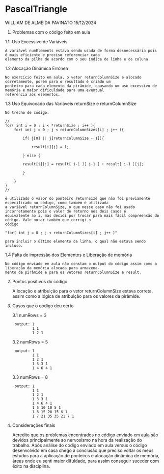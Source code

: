 # PascalTriangle

WILLIAM DE ALMEIDA PAVINATO 15/12/2024


1. Problemas com o código feito em aula

1.1. Uso Excessivo de Variáveis

    A variável numElements estava sendo usada de forma desnecessária pois é mais eficiente e preciso referenciar cada
    elemento da pilha de acordo com o seu índice de linha e de coluna.

1.2  Alocação Dinâmica Errônea

    No exercício feito em aula, o vetor returnColumnSize é alocado corretamente, porém para o resultado é criado um
    ponteiro para cada elemento da pirâmide, causando um uso excessivo de memória e maior dificuldade para uma eventual
    referência aos elementos.

1.3  Uso Equivocado das Variáveis returnSize e returnColumnSize

    No trecho de código:

    //
    for( int i = 0 ; i < *returnSize ; i++ ){
        for( int j = 0 ; j < returnColumnSizes[i] ; j++ ){

            if( j[0] || j[returnColumnSize - 1]){

                result[i][j] = 1;

            } else {

            result[i][j] = result[ i-1 ][ j-1 ] + result[ i-1 ][j];

            }

        }
    }
    //

    é utilizado o valor do ponteiro returnSize que não foi previamente especificado no código, como também é utilizada
    a variável returnColumnSize, o que nesse caso não foi usado incorretamente pois o valor de retorno nos dois casos é
    equivalente ao i, mas decidi por trocar para mais fácil compreensão do código. Vale notar também que corrigi o
    código 

    "for( int j = 0 ; j < returnColumnSizes[i] ; j++ )"

    para incluir o último elemento da linha, o qual não estava sendo incluso.


1.4 Falta de impressão dos Elementos e Liberação de memória

    No código enviado em aula não constam o output do código assim como a liberação da memória alocada para armazena-
    mento da pirâmide e para os vetores returnColumnSize e result.



2. Pontos positivos do código

    A locação e atribuição para o vetor returnColumnSize estava correta, assim como a lógica de atribuição para os 
    valores da pirâmide.



3. Casos que o código deu certo

    3.1 numRows = 3

        output: 1
                1 1
                1 2 1

    3.2 numRows = 5
    
        output: 1
                1 1       
                1 2 1     
                1 3 3 1   
                1 4 6 4 1 

    3.3 numRows = 8

        output: 1
                1 1
                1 2 1
                1 3 3 1
                1 4 6 4 1
                1 5 10 10 5 1
                1 6 15 20 15 6 1
                1 7 21 35 35 21 7 1

                
4. Considerações finais

    Acredito que os problemas encontrados no código enviado em aula são devidos principalmente ao nervosismo na hora
    da realização do trabalho. Após análise do código enviado em aula versus o código desenvolvido em casa chego a 
    conclusão que preciso voltar os meus estudos para a aplicação de ponteiros e alocação dinâmica de memória, áreas
    onde eu senti maior difuldade, para assim conseguir suceder com êxito na disciplina.




